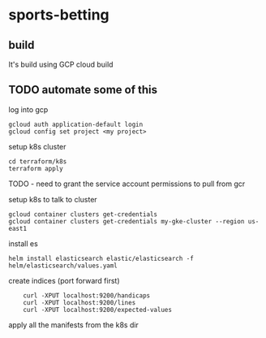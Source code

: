 # sports-betting

## build
It's build using GCP cloud build


## TODO automate some of this
log into gcp
```
gcloud auth application-default login
gcloud config set project <my project>
```

setup k8s cluster
```
cd terraform/k8s
terraform apply
```
TODO - need to grant the service account permissions to pull from gcr


setup k8s to talk to cluster
```
gcloud container clusters get-credentials
gcloud container clusters get-credentials my-gke-cluster --region us-east1
```

install es
```
helm install elasticsearch elastic/elasticsearch -f helm/elasticsearch/values.yaml
```

create indices (port forward first)
```
    curl -XPUT localhost:9200/handicaps
    curl -XPUT localhost:9200/lines
    curl -XPUT localhost:9200/expected-values
```

apply all the manifests from the k8s dir